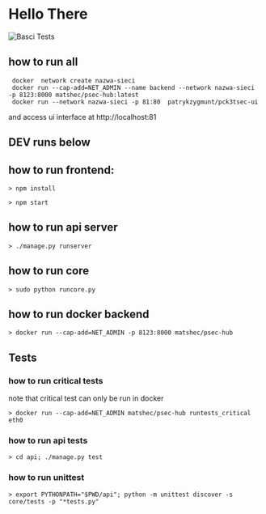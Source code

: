 # Hello There
![Basci Tests](https://github.com/Matshec/pck3tSec/workflows/Basci%20Tests/badge.svg)

## how to run all
```
 docker  network create nazwa-sieci
 docker run --cap-add=NET_ADMIN --name backend --network nazwa-sieci  -p 8123:8000 matshec/psec-hub:latest
 docker run --network nazwa-sieci -p 81:80  patrykzygmunt/pck3tsec-ui
```
and access ui interface at http://localhost:81

## DEV runs below 

## how to run frontend:
`> npm install`

`> npm start`

## how to run api server
`> ./manage.py runserver`

## how to  run core
`> sudo python runcore.py`

## how to run docker backend
`> docker run --cap-add=NET_ADMIN -p 8123:8000 matshec/psec-hub`

## Tests

### how to run critical tests
note that critical test can  only be run in docker

`> docker run --cap-add=NET_ADMIN matshec/psec-hub runtests_critical eth0`

### how to run api tests
`> cd api; ./manage.py test`

### how to run unittest
 `> export PYTHONPATH="$PWD/api"; python -m unittest discover -s core/tests -p "*tests.py"`


